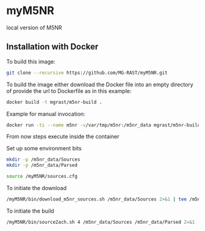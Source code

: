 myM5NR
======

local version of M5NR


## Installation with Docker ##

To build this image:


```bash
git clone --recursive https://github.com/MG-RAST/myM5NR.git
```

To build the image either download the Docker file into an empty directory of provide the url to Dockerfile as in this example:

```bash
docker build -t mgrast/m5nr-build .
```

Example for manual invocation:
```bash
docker run -ti --name m5nr -v/var/tmp/m5nr:/m5nr_data mgrast/m5nr-build
```

From now steps execute inside the container

Set up some environment bits
```bash
mkdir -p /m5nr_data/Sources
mkdir -p /m5nr_data/Parsed

source /myM5NR/sources.cfg
```

To initiate the download
```bash
/myM5NR/bin/download_m5nr_sources.sh /m5nr_data/Sources 2>&1 | tee /m5nr_data/Sources/logfile.txt
```

To initiate the build
```bash
/myM5NR/bin/source2ach.sh 4 /m5nr_data/Sources /m5nr_data/Parsed 2>&1 | tee /m5nr_data/Parsed/logfile.txt
```
